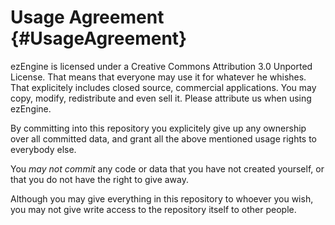 Usage Agreement {#UsageAgreement}
===============

ezEngine is licensed under a Creative Commons Attribution 3.0 Unported License.
That means that everyone may use it for whatever he whishes. That explicitely includes closed source, commercial applications.
You may copy, modify, redistribute and even sell it. Please attribute us when using ezEngine.

By committing into this repository you explicitely give up any ownership over all committed data, and grant all the above mentioned usage rights to everybody else.

You *may not commit* any code or data that you have not created yourself, or that you do not have the right to give away.

Although you may give everything in this repository to whoever you wish, you may not give write access to the repository itself to other people.

